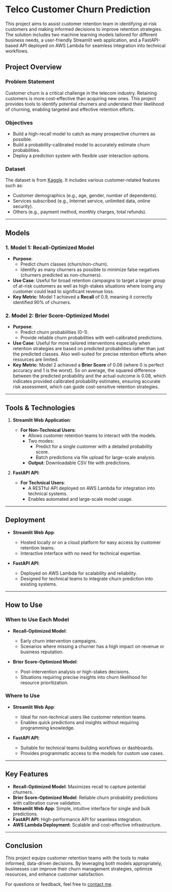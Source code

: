 # Telco Customer Churn Prediction

This project aims to assist customer retention team in identifying at-risk customers and making informed decisions to improve retention strategies. The solution includes two machine learning models tailored for different business needs, a user-friendly Streamlit web application, and a FastAPI-based API deployed on AWS Lambda for seamless integration into technical workflows.

## Project Overview

### Problem Statement
Customer churn is a critical challenge in the telecom industry. Retaining customers is more cost-effective than acquiring new ones. This project provides tools to identify potential churners and understand their likelihood of churning, enabling targeted and effective retention efforts.

### Objectives
- Build a high-recall model to catch as many prospective churners as possible.
- Build a probability-calibrated model to accurately estimate churn probabilities.
- Deploy a prediction system with flexible user interaction options.

### Dataset
The dataset is from [Kaggle](https://www.kaggle.com/datasets/johnflag/jb-link-telco-customer-churn). It includes various customer-related features such as:
- Customer demographics (e.g., age, gender, number of dependents).
- Services subscribed (e.g., Internet service, unlimited data, online security).
- Others (e.g., payment method, monthly charges, total refunds).

---

## Models

### 1. **Model 1: Recall-Optimized Model**
- **Purpose**:
  - Predict churn classes (churn/non-churn).
  - Identify as many churners as possible to minimize false negatives (churners predicted as non-churners).
- **Use Case**: Useful for broad retention campaigns to target a larger group of at-risk customers as well as high-stakes situations where losing any customer could lead to significant revenue loss.
- **Key Metric**: Model 1 achieved a **Recall** of 0.9, meaning it correctly identified 90% of churners.

### 2. **Model 2: Brier Score-Optimized Model**
- **Purpose**:
  - Predict churn probabilities (0-1).
  - Provide reliable churn probabilities with well-calibrated predictions.
- **Use Case**: Useful for more tailored interventions especially when retention strategies are based on predicted probabilities rather than just the predicted classes. Also well-suited for precise retention efforts when resources are limited.
- **Key Metric**: Model 2 achieved a **Brier Score** of 0.08 (where 0 is perfect accuracy and 1 is the worst). So on average, the squared difference between the predicted probability and the actual outcome is 0.08, which indicates  provided calibrated probability estimates, ensuring accurate risk assessment, which can guide cost-sensitive retention strategies.
---
## Tools & Technologies

1. **Streamlit Web Application**: 
   - **For Non-Technical Users**: 
     - Allows customer retention teams to interact with the models.
     - Two modes:
       - Predict for a single customer with a detailed probability score.
       - Batch predictions via file upload for large-scale analysis.
     - **Output**: Downloadable CSV file with predictions.

2. **FastAPI API**:
   - **For Technical Users**:
     - A RESTful API deployed on AWS Lambda for integration into technical systems.
     - Enables automated and large-scale model usage.

---

## Deployment

- **Streamlit Web App**:
  - Hosted locally or on a cloud platform for easy access by customer retention teams.
  - Interactive interface with no need for technical expertise.

- **FastAPI API**:
  - Deployed on AWS Lambda for scalability and reliability.
  - Designed for technical teams to integrate churn prediction into existing systems.

---

## How to Use

### When to Use Each Model
- **Recall-Optimized Model**:
  - Early churn intervention campaigns.
  - Scenarios where missing a churner has a high impact on revenue or business reputation.

- **Brier Score-Optimized Model**:
  - Post-intervention analysis or high-stakes decisions.
  - Situations requiring precise insights into churn likelihood for resource prioritization.

### Where to Use
- **Streamlit Web App**:
  - Ideal for non-technical users like customer retention teams.
  - Enables quick predictions and insights without requiring programming knowledge.

- **FastAPI API**:
  - Suitable for technical teams building workflows or dashboards.
  - Provides programmatic access to the models for custom use cases.

---

## Key Features

- **Recall-Optimized Model**: Maximizes recall to capture potential churners.
- **Brier Score-Optimized Model**: Reliable churn probability predictions with calibration curve validation.
- **Streamlit Web App**: Simple, intuitive interface for single and bulk predictions.
- **FastAPI API**: High-performance API for seamless integration.
- **AWS Lambda Deployment**: Scalable and cost-effective infrastructure.

---

## Conclusion

This project equips customer retention teams with the tools to make informed, data-driven decisions. By leveraging both models appropriately, businesses can improve their churn management strategies, optimize resources, and enhance customer satisfaction.

For questions or feedback, feel free to [contact me](mailto:your-email@example.com).
